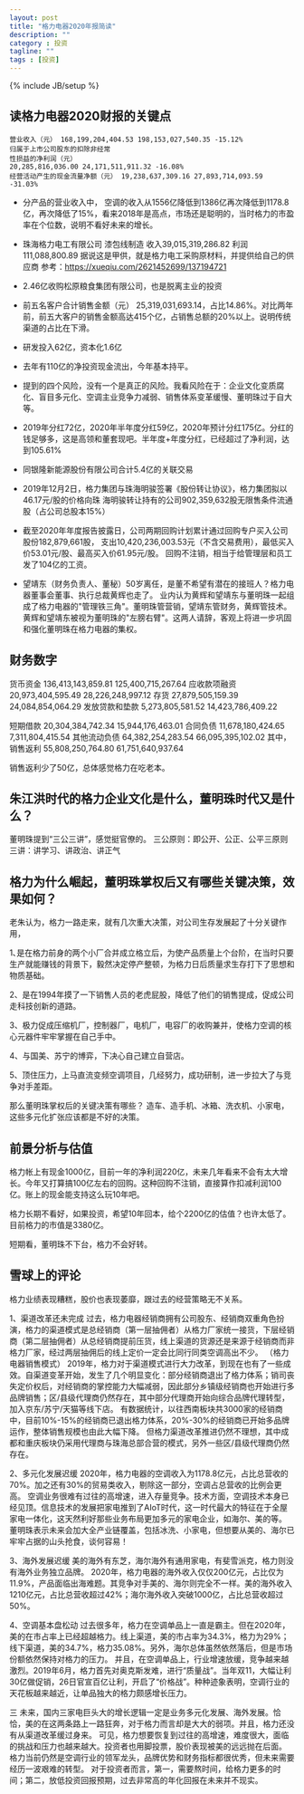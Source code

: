 ```yaml
---
layout: post
title: "格力电器2020年报简读"
description: ""
category : 投资
tagline: ""
tags : [投资]
---
```

{% include JB/setup %}


## 读格力电器2020财报的关键点

    营业收入（元） 168,199,204,404.53 198,153,027,540.35 -15.12%
    归属于上市公司股东的扣除非经常
    性损益的净利润（元）
    20,285,816,036.00 24,171,511,911.32 -16.08%
    经营活动产生的现金流量净额（元） 19,238,637,309.16 27,893,714,093.59 -31.03%

* 分产品的营业收入中， 空调的收入从1556亿降低到1386亿再次降低到1178.8亿，再次降低了15%，看来2018年是高点，市场还是聪明的，当时格力的市盈率在个位数，说明不看好未来的增长。

* 珠海格力电工有限公司 漆包线制造 收入39,015,319,286.82  利润111,088,800.89
    据说这是甲供，就是格力电工采购原材料，并提供给自己的供应商
    参考：https://xueqiu.com/2621452699/137194721

* 2.46亿收购松原粮食集团有限公司，也是脱离主业的投资
* 前五名客户合计销售金额（元） 25,319,031,693.14，占比14.86%。对比两年前，前五大客户的销售金额高达415个亿，占销售总额的20%以上。说明传统渠道的占比在下滑。
* 研发投入62亿，资本化1.6亿
* 去年有110亿的净投资现金流出，今年基本持平。
* 提到的四个风险，没有一个是真正的风险。我看风险在于：企业文化变质腐化、盲目多元化、空调主业竞争力减弱、销售体系变革缓慢、董明珠过于自大等。
* 2019年分红72亿，2020年半年度分红59亿，2020年预计分红175亿。分红的钱足够多，这是高领和董套现吧。半年度+年度分红，已经超过了净利润，达到105.61%
* 同银隆新能源股份有限公司合计5.4亿的关联交易
* 2019年12月2日，格力集团与珠海明骏签署《股份转让协议》，格力集团拟以46.17元/股的价格向珠
海明骏转让持有的公司902,359,632股无限售条件流通股（占公司总股本15%）
* 截至2020年年度报告披露日，公司两期回购计划累计通过回购专户买入公司股份182,879,661股，
支出10,420,236,003.53元（不含交易费用），最低买入价53.01元/股、最高买入价61.95元/股。
    回购不注销，相当于给管理层和员工发了104亿的工资。
* 望靖东（财务负责人、董秘）50岁离任，是董不希望有潜在的接班人？格力电器董事会董事、执行总裁黄辉也走了。
    业内认为黄辉和望靖东与董明珠一起组成了格力电器的"管理铁三角"。董明珠管营销，望靖东管财务，黄辉管技术。黄辉和望靖东被视为董明珠的"左膀右臂"。这两人请辞，客观上将进一步巩固和强化董明珠在格力电器的集权。

## 财务数字

货币资金  136,413,143,859.81 125,400,715,267.64
应收款项融资  20,973,404,595.49 28,226,248,997.12
存货  27,879,505,159.39 24,084,854,064.29
发放贷款和垫款  5,273,805,581.52 14,423,786,409.22

短期借款  20,304,384,742.34 15,944,176,463.01 
合同负债  11,678,180,424.65 7,311,804,415.54
其他流动负债  64,382,254,283.54 66,095,395,102.02
    其中，销售返利 55,808,250,764.80 61,751,640,937.64

销售返利少了50亿，总体感觉格力在吃老本。


## 朱江洪时代的格力企业文化是什么，董明珠时代又是什么？
董明珠提到“三公三讲”，感觉挺官僚的。
三公原则：即公开、公正、公平三原则
三讲：讲学习、讲政治、讲正气


## 格力为什么崛起，董明珠掌权后又有哪些关键决策，效果如何？
老朱认为，格力一路走来，就有几次重大决策，对公司生存发展起了十分关键作用，

1､是在格力前身的两个小厂合并成立格立后，为使产品质量上个台阶，在当时只要生产就能赚钱的背景下，毅然决定停产整顿，为格力日后质量求生存打下了思想和物质基础。

2、是在1994年摸了一下销售人员的老虎屁股，降低了他们的销售提成，促成公司走科技创新的道路。

3、极力促成压缩机厂，控制器厂，电机厂，电容厂的收购兼并，使格力空调的核心元器件牢牢掌握在自己手中。

4、与国美、苏宁的博弈，下决心自己建立自营店。

5、顶住压力，上马直流变频空调项目，几经努力，成功研制，进一步拉大了与竞争对手差距。

那么董明珠掌权后的关键决策有哪些？
造车、造手机、冰箱、洗衣机、小家电，这些多元化扩张应该都是不好的决策。

## 前景分析与估值

格力帐上有现金1000亿，目前一年的净利润220亿，未来几年看来不会有太大增长。今年又打算搞100亿左右的回购。这种回购不注销，直接算作扣减利润100亿。账上的现金能支持这么玩10年吧。

格力长期不看好，如果投资，希望10年回本，给个2200亿的估值？也许太低了。目前格力的市值是3380亿。

短期看，董明珠不下台，格力不会好转。

## 雪球上的评论
格力业绩表现糟糕，股价也表现萎靡，跟过去的经营策略无不关系。

1、渠道改革还未完成
过去，格力电器经销商拥有公司股东、经销商双重角色扮演，格力的渠道模式是总经销商（第一层抽佣者）从格力厂家统一接货，下层经销商（第二层抽佣者）从总经销商提前压货，线上渠道的货源还是来源于经销商而非格力厂家，经过两层抽佣后的线上定价一定会比同行同类空调高出不少。
（格力电器销售模式）
2019年，格力对于渠道模式进行大力改革，到现在也有了一些成效。自渠道变革开始，发生了几个明显变化：部分经销商退出了格力体系；销司丧失定价权后，对经销商的掌控能力大幅减弱，因此部分乡镇级经销商也开始进行多品牌销售；区/县级代理商仍然存在，其中部分代理商开始向综合品牌代理转型，加入京东/苏宁/天猫等线下店。
有数据统计，以往西南板块共3000家的经销商中，目前10%-15%的经销商已退出格力体系，20%-30%的经销商已开始多品牌运作，整体销售规模也由此大幅下降。
但格力渠道改革推进仍然不理想，其中成都和重庆板块仍采用代理商与珠海总部合营的模式，另外一些区/县级代理商仍然存在。

2、多元化发展迟缓
2020年，格力电器的空调收入为1178.8亿元，占比总营收的70%。加之还有30%的贸易类收入，剔除这一部分，空调占总营收的比例会更高。
空调业务很难有过往的高增速，进入存量竞争。技术方面，空调技术本身已经见顶。信息技术的发展把家电推到了AIoT时代，这一时代最大的特征在于全屋家电一体化，这天然利好那些业务布局更加多元的家电企业，如海尔、美的等。
董明珠表示未来会加大全产业链覆盖，包括冰洗、小家电，但想要从美的、海尔已牢牢占据的山头抢食，谈何容易！

3、海外发展迟缓
美的海外有东芝，海尔海外有通用家电，有斐雪派克，格力则没有海外业务独立品牌。
2020年，格力电器的海外收入仅仅200亿元，占比仅为11.9%，产品面临出海难题。其竞争对手美的、海尔则完全不一样。美的海外收入1210亿元，占比总营收超过42%；海尔海外收入突破1000亿，占比总营收超过50%。

4、空调基本盘松动
过去很多年，格力在空调单品上一直是霸主。但在2020年，美的在市占率上已经超越格力。线上渠道，美的市占率为34.3%，格力为29%；线下渠道，美的34.7%，格力35.08%。另外，海尔总体虽然依然落后，但是市场份额依然保持对格力的压力。
并且，在空调单品上，行业增速放缓，竞争越来越激烈。2019年6月，格力首先对奥克斯发难，进行“质量战”。当年双11，大幅让利30亿做促销，26日官宣百亿让利，开启了“价格战”。种种迹象表明，空调行业的天花板越来越近，让单品独大的格力颇感增长压力。

三
未来，国内三家电巨头大的增长逻辑一定是业务多元化发展、海外发展。恰恰，美的在这两条路上一路狂奔，对于格力而言却是大大的弱项。并且，格力还没有从渠道改革缓过身来。
可见，格力想要恢复到过往的高增速，难度很大，面临的挑战和压力也越来越大。投资者也用脚投票，股价表现被美的远远抛在后面。
格力当前仍然是空调行业的领军龙头，品牌优势和财务指标都很优秀，但未来需要经历一波艰难的转型。
对于投资者而言，第一，需要熬时间，给格力更多的时间；第二，放低投资回报预期，过去非常高的年化回报在未来并不现实。


